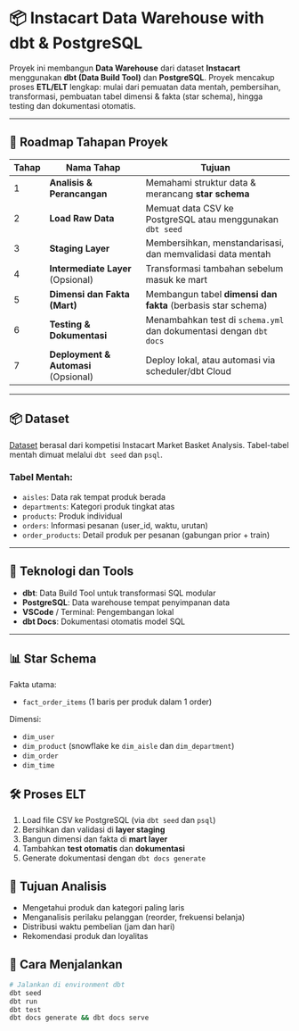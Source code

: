 # 📦 Instacart Data Warehouse with dbt & PostgreSQL

Proyek ini membangun **Data Warehouse** dari dataset **Instacart** menggunakan **dbt (Data Build Tool)** dan **PostgreSQL**. Proyek mencakup proses **ETL/ELT** lengkap: mulai dari pemuatan data mentah, pembersihan, transformasi, pembuatan tabel dimensi & fakta (star schema), hingga testing dan dokumentasi otomatis.

---

## 🧭 Roadmap Tahapan Proyek

| Tahap | Nama Tahap                      | Tujuan                                                                 |
|-------|----------------------------------|------------------------------------------------------------------------|
| 1     | **Analisis & Perancangan**      | Memahami struktur data & merancang **star schema**                    |
| 2     | **Load Raw Data**               | Memuat data CSV ke PostgreSQL atau menggunakan `dbt seed`             |
| 3     | **Staging Layer**               | Membersihkan, menstandarisasi, dan memvalidasi data mentah            |
| 4     | **Intermediate Layer** (Opsional) | Transformasi tambahan sebelum masuk ke mart                         |
| 5     | **Dimensi dan Fakta (Mart)**    | Membangun tabel **dimensi dan fakta** (berbasis star schema)          |
| 6     | **Testing & Dokumentasi**       | Menambahkan test di `schema.yml` dan dokumentasi dengan `dbt docs`    |
| 7     | **Deployment & Automasi** (Opsional) | Deploy lokal, atau automasi via scheduler/dbt Cloud               |

---

## 📦 Dataset

[Dataset](https://www.kaggle.com/datasets/psparks/instacart-market-basket-analysis) berasal dari kompetisi Instacart Market Basket Analysis. Tabel-tabel mentah dimuat melalui `dbt seed` dan `psql`.

### Tabel Mentah:
- `aisles`: Data rak tempat produk berada
- `departments`: Kategori produk tingkat atas
- `products`: Produk individual
- `orders`: Informasi pesanan (user_id, waktu, urutan)
- `order_products`: Detail produk per pesanan (gabungan prior + train)

---


## 🧰 Teknologi dan Tools

- **dbt**: Data Build Tool untuk transformasi SQL modular
- **PostgreSQL**: Data warehouse tempat penyimpanan data
- **VSCode** / Terminal: Pengembangan lokal
- **dbt Docs**: Dokumentasi otomatis model SQL

---

## 📊 Star Schema

Fakta utama:
- `fact_order_items` (1 baris per produk dalam 1 order)

Dimensi:
- `dim_user`
- `dim_product` (snowflake ke `dim_aisle` dan `dim_department`)
- `dim_order`
- `dim_time`

## 🛠️ Proses ELT

1. Load file CSV ke PostgreSQL (via `dbt seed` dan `psql`)
2. Bersihkan dan validasi di **layer staging**
3. Bangun dimensi dan fakta di **mart layer**
4. Tambahkan **test otomatis** dan **dokumentasi**
5. Generate dokumentasi dengan `dbt docs generate`

## 📌 Tujuan Analisis

- Mengetahui produk dan kategori paling laris
- Menganalisis perilaku pelanggan (reorder, frekuensi belanja)
- Distribusi waktu pembelian (jam dan hari)
- Rekomendasi produk dan loyalitas

## 🚀 Cara Menjalankan

```bash
# Jalankan di environment dbt
dbt seed
dbt run
dbt test
dbt docs generate && dbt docs serve




